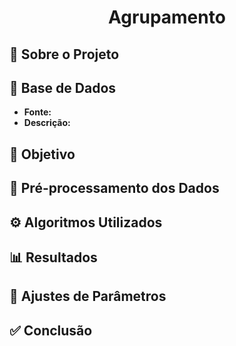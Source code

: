 <h1 align="center"> Agrupamento </h1>

## 🧠 Sobre o Projeto

<div align="justify">



</div>

##

## 📂 Base de Dados

- **Fonte:** 
- **Descrição:**


##

## 🎯 Objetivo



> 

##

## 🧹 Pré-processamento dos Dados



##

## ⚙️ Algoritmos Utilizados



##

## 📊 Resultados



##

## 🔧 Ajustes de Parâmetros



##

## ✅ Conclusão

